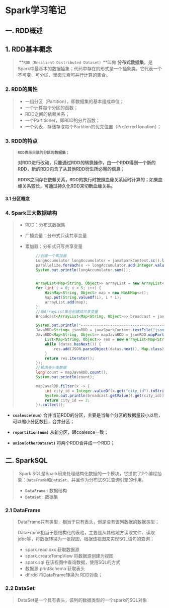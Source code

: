 # Spark学习笔记



## 一. RDD概述

## 1. RDD基本概念

> ​	**`RDD（Resilient Distributed Dataset）`**叫做 **分布式数据集**，是Spark中最基本的数据抽象；代码中存在的形式是一个抽象类，它代表一个不可变、可分区、里面元素可并行计算的集合。

### 2. RDD的属性

> - 一组分区（Partition），即数据集的基本组成单位；
> - 一个计算每个分区的函数；
> - RDD之间的依赖关系；
> - 一个Partitioner，即RDD的分片函数；
> - 一个列表，存储存取每个Partition的优先位置（Preferred location）；

### 3. RDD的特点

> **`RDD表示只读的分区的数据集；`**
>
> **对RDD进行改动，只能通过RDD的转换操作，由一个RDD得到一个新的RDD，新的RDD包含了从其他RDD衍生所必需的信息；**
>
> **RDDS之间存在依赖关系，RDD的执行时按照血缘关系延时计算的；如果血缘关系较长，可通过持久化RDD来切断血缘关系。**

#### 3.1 分区概念

> 

### 4. Spark三大数据结构

> - RDD：分布式数据集
>
> - 广播变量：分布式只读共享变量
>
> - 累加器：分布式只写共享变量  
>
> ```java
>         //创建一个累加器
>         LongAccumulator longAccumulator = javaSparkContext.sc().longAccumulator();
>         parallelize.foreach(x -> longAccumulator.add(Integer.valueOf(x)));
>         System.out.println(longAccumulator.sum());
> 
> 
>         ArrayList<Map<String, Object>> arrayList = new ArrayList<Map<String, Object>>();
>         for (int i = 0; i < 5; i++) {
>             HashMap<String, Object> map = new HashMap<>();
>             map.put(String.valueOf(i), i * i);
>             arrayList.add(map);
>         }
>         //将ArrayList集合创建成共享变量
>         Broadcast<ArrayList<Map<String, Object>>> broadcast = javaSparkContext.broadcast(arrayList);
> 
>         System.out.println("--------------------------------------------");
>         JavaRDD<String> jsonRDD = javaSparkContext.textFile("json.json", 5);
>         JavaRDD<Map<String, Object>> mapJavaRDD = jsonRDD.mapPartitions(datas -> {
>             List<Map<String, Object>> res = new ArrayList<Map<String, Object>>();
>             while (datas.hasNext()) {
>                 res.add(JSON.parseObject(datas.next(), Map.class));
>             }
>             return res.iterator();
>         });
>         //输出多少条数据
>         long count = mapJavaRDD.count();
>         System.out.println(count);
> 
>         mapJavaRDD.filter(x -> {
>             int city_id = Integer.valueOf(x.get("city_id").toString()) % 500000 % 5;
>             System.out.println(broadcast.getValue().get(city_id));
>             return city_id == 2;
>         }).collect();
> 
> ```
>
> 

- **`coalesce(num)`**  合并当前RDD的分区，主要是当每个分区的数据量较小以后，可以缩小分区数目，合并分区；

- **`repartition(num)`** 从新分区，跟coalesce一致；
- **`union(otherDataset)`**  将两个RDD合并成一个RDD；





## 二. SparkSQL

> ​	Spark SQL是Spark用来处理结构化数据的一个模块，它提供了2个编程抽象：`DataFrame`和`DataSet`，并且作为分布式SQL查询引擎的作用。
>
> - **`DataFrame`** : 数据结构
> - **`DataSet`** : 数据集

### 2.1 DataFrame

> DataFrame只有类型，相当于只有表头，但是没有该列数据的数据类型；
>
> DataFrame相当于是结构化的表格，主要是从其他地方读取文件、读取jdbc等，将数据转换为一张视图，根据该视图来实现SQL语句的查询；
>
> - spark.read.xxx  获取数据源
> - spark.createTempView  将数据源创建为视图
> - spark.sql   在该视图中查询数据，使用SQL的方式
> - 数据源.printSchema   获取表头
> - df.rdd  将DataFrame转换为 RDD对象；

### 2.2 DataSet

> DataSet是一个具有表头，该列的数据类型的一个spark的SQL对象











